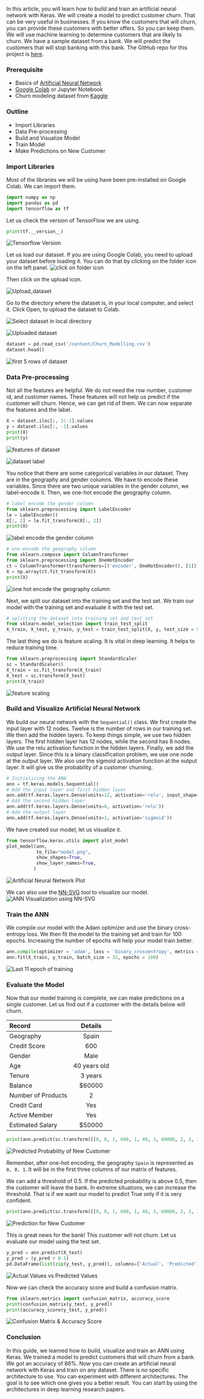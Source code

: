 In this article, you will learn how to build and train an artificial neural network with Keras. We will create a model to predict customer churn. That can be very useful in businesses. If you know the customers that will churn, you can provide these customers with better offers. So you can keep them. We will use machine learning to determine customers that are likely to churn. We have a sample dataset from a bank. We will predict the customers that will stop banking with this bank. The GitHub repo for this project is [here](https://github.com/Inyrkz/Customer-Churn).

### Prerequisite
-	Basics of [Artificial Neural Network](https://towardsdatascience.com/neural-networks-basics-29cc093b82be)
-	[Google Colab](https://colab.research.google.com/) or Jupyter Notebook
-	Churn modeling dataset from [Kaggle](https://www.kaggle.com/adammaus/predicting-churn-for-bank-customers)

### Outline
-	Import Libraries
-	Data Pre-processing
-	Build and Visualize Model
-	Train Model
-	Make Predictions on New Customer

### Import Libraries
Most of the libraries we will be using have been pre-installed on Google Colab. We can import them.
```python
import numpy as np
import pandas as pd
import tensorflow as tf
```

Let us check the version of TensorFlow we are using.
```python
print(tf.__version__)
```

![Tensorflow Version](/engineering-education/build-ann-with-keras/tf-version.PNG)

Let us load our dataset. If you are using Google Colab, you need to upload your dataset before loading it. You can do that by clicking on the folder icon on the left panel.
![click on folder icon](/engineering-education/build-ann-with-keras/upload-dataset.PNG)

Then click on the upload icon.

![Upload_dataset](/engineering-education/build-ann-with-keras/upload-data.PNG)

Go to the directory where the dataset is, in your local computer, and select it. Click Open, to upload the dataset to Colab.

![Select dataset in local directory](/engineering-education/build-ann-with-keras/select-dataset.PNG)

![Uploaded dataset](/engineering-education/build-ann-with-keras/uploaded-dataset.PNG)

```python
dataset = pd.read_csv('/content/Churn_Modelling.csv')
dataset.head()
```

![first 5 rows of dataset](/engineering-education/build-ann-with-keras/dataset.PNG)

### Data Pre-processing
Not all the features are helpful. We do not need the row number, customer id, and customer names. These features will not help us predict if the customer will churn. Hence, we can get rid of them. We can now separate the features and the label.

```python
X = dataset.iloc[:, 3:-1].values
y = dataset.iloc[:, -1].values
print(X)
print(y)
```

![features of dataset](/engineering-education/build-ann-with-keras/features.PNG)

![dataset label](/engineering-education/build-ann-with-keras/labels.PNG)

You notice that there are some categorical variables in our dataset. They are in the geography and gender columns. We have to encode these variables. Since there are two unique variables in the gender column, we label-encode it. Then, we one-hot encode the geography column.

```python
# label encode the gender column
from sklearn.preprocessing import LabelEncoder
le = LabelEncoder()
X[:, 2] = le.fit_transform(X[:, 2])
print(X)
```
![label encode the gender column](/engineering-education/build-ann-with-keras/label-encoding.PNG)

```python
# one-encode the geography column
from sklearn.compose import ColumnTransformer
from sklearn.preprocessing import OneHotEncoder
ct = ColumnTransformer(transformers=[('encoder', OneHotEncoder(), [1])], remainder='passthrough')
X = np.array(ct.fit_transform(X))
print(X)
```
![one hot encode the geography column](/engineering-education/build-ann-with-keras/onehot-encoding.PNG)

Next, we split our dataset into the training set and the test set. We train our model with the training set and evaluate it with the test set.

```python
# splitting the dataset into training set and test set
from sklearn.model_selection import train_test_split
X_train, X_test, y_train, y_test = train_test_split(X, y, test_size = 0.2, random_state = 0)
```

The last thing we do is feature scaling. It is vital in deep learning. It helps to reduce training time.

```python
from sklearn.preprocessing import StandardScaler
sc = StandardScaler()
X_train = sc.fit_transform(X_train)
X_test = sc.transform(X_test)
print(X_train)
```
![feature scaling](/engineering-education/build-ann-with-keras/feature-scaling.PNG)

### Build and Visualize Artificial Neural Network
We build our neural network with the `Sequential()` class. We first create the input layer with 12 nodes. Twelve is the number of rows in our training set. We then add the hidden layers. To keep things simple, we use two hidden layers. The first hidden layer has 12 nodes, while the second has 8 nodes. We use the relu activation function in the hidden layers. Finally, we add the output layer. Since this is a binary classification problem, we use one node at the output layer. We also use the sigmoid activation function at the output layer. It will give us the probability of a customer churning.

```python
# Initializing the ANN
ann = tf.keras.models.Sequential()
# Add the input layer and first hidden layer
ann.add(tf.keras.layers.Dense(units=12, activation='relu', input_shape=X_train[0].shape))
# Add the second hidden layer
ann.add(tf.keras.layers.Dense(units=8, activation='relu'))
# Add the output layer
ann.add(tf.keras.layers.Dense(units=1, activation='sigmoid'))
```

We have created our model; let us visualize it. 
```python
from tensorflow.keras.utils import plot_model
plot_model(ann,
           to_file="model.png",
           show_shapes=True,
           show_layer_names=True,
          )
```
![Artificial Neural Network Plot](/engineering-education/build-ann-with-keras/plot-model.PNG)

We can also use the [NN-SVG](https://alexlenail.me/NN-SVG/) tool to visualize our model.
![ANN Visualization using NN-SVG](/engineering-education/build-ann-with-keras/NN-SVG-architecture.PNG)

### Train the ANN
We compile our model with the Adam optimizer and use the binary cross-entropy loss. We then fit the model to the training set and train for 100 epochs. Increasing the number of epochs will help your model train better.

```python
ann.compile(optimizer = 'adam', loss = 'binary_crossentropy', metrics = ['accuracy'])
ann.fit(X_train, y_train, batch_size = 32, epochs = 100)
```

![Last 11 epoch of training](/engineering-education/build-ann-with-keras/last-eleven-epochs-of-training.PNG)

### Evaluate the Model
Now that our model training is complete, we can make predictions on a single customer. Let us find out if a customer with the details below will churn.

| Record      | Details     |
| :---        |    :----:   |
| Geography   | Spain       |
| Credit Score| 600         |
| Gender      | Male        |
| Age         | 40 years old|
| Tenure      | 3 years     |
| Balance     | $60000      |
| Number of Products | 2    |
| Credit Card| Yes          |
| Active Member| Yes        |
| Estimated Salary | $50000 |

```python
print(ann.predict(sc.transform([[0, 0, 1, 600, 1, 40, 3, 60000, 2, 1, 1, 50000]])))
```
![Predicted Probability of New Customer](/engineering-education/build-ann-with-keras/predicted-probability.PNG)

Remember, after one-hot encoding, the geography `Spain` is represented as `0, 0, 1`. It will be in the first three columns of our matrix of features.

We can add a threshold of 0.5. If the predicted probability is above 0.5, then the customer will leave the bank. In extreme situations, we can increase the threshold. That is if we want our model to predict True only if it is very confident.

```python
print(ann.predict(sc.transform([[0, 0, 1, 600, 1, 40, 3, 60000, 2, 1, 1, 50000]])) > 0.5)
```
![Prediction for New Customer](/engineering-education/build-ann-with-keras/prediction-with-threshold.PNG)

This is great news for the bank! This customer will not churn. Let us evaluate our model using the test set.

```python
y_pred = ann.predict(X_test)
y_pred = (y_pred > 0.5)
pd.DataFrame(list(zip(y_test, y_pred)), columns=['Actual', 'Predicted'])
```
![Actual Values vs Predicted Values](/engineering-education/build-ann-with-keras/actual-vs-predicted-values.PNG)

Now we can check the accuracy score and build a confusion matrix. 

```python
from sklearn.metrics import confusion_matrix, accuracy_score
print(confusion_matrix(y_test, y_pred))
print(accuracy_score(y_test, y_pred))
```
![Confusion Matrix & Accuracy Score](/engineering-education/build-ann-with-keras/confusion-matrix-and-accuracy-score.PNG)

### Conclusion
In this guide, we learned how to build, visualize and train an ANN using Keras. We trained a model to predict customers that will churn from a bank. We got an accuracy of 86%. Now you can create an artificial neural network with Keras and train on any dataset. There is no specific architecture to use. You can experiment with different architectures. The goal is to see which one gives you a better result.  You can start by using the architectures in deep learning research papers.
